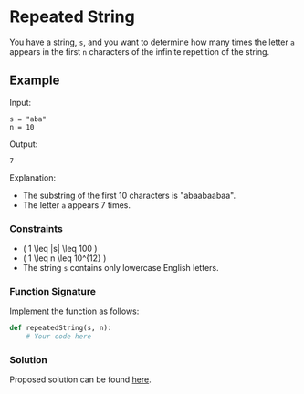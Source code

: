 
# Repeated String

You have a string, `s`, and you want to determine how many times the letter `a` appears in the first `n` characters of the infinite repetition of the string.

## Example

Input:
```
s = "aba"
n = 10
```

Output:
```
7
```

Explanation:
- The substring of the first 10 characters is "abaabaabaa".
- The letter `a` appears 7 times.

### Constraints
- \( 1 \leq |s| \leq 100 \)
- \( 1 \leq n \leq 10^{12} \)
- The string `s` contains only lowercase English letters.

### Function Signature
Implement the function as follows:
```python
def repeatedString(s, n):
    # Your code here
```

### Solution

Proposed solution can be found [here](/HackerRank/Interview_Preparation_Kit/Warm_Up/Repeated_String/repeated_string.py).